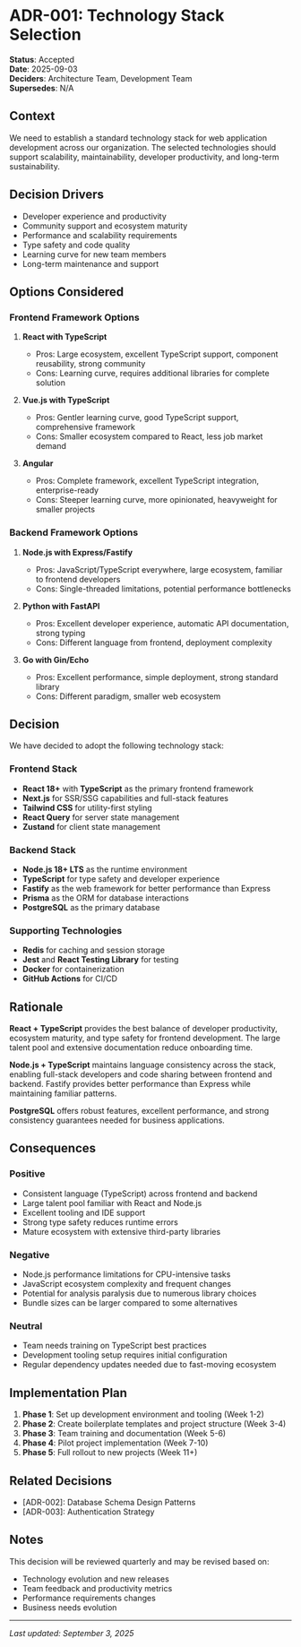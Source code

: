 # ADR-001: Technology Stack Selection

**Status**: Accepted  
**Date**: 2025-09-03  
**Deciders**: Architecture Team, Development Team  
**Supersedes**: N/A  

## Context

We need to establish a standard technology stack for web application development across our organization. The selected technologies should support scalability, maintainability, developer productivity, and long-term sustainability.

## Decision Drivers

- Developer experience and productivity
- Community support and ecosystem maturity
- Performance and scalability requirements
- Type safety and code quality
- Learning curve for new team members
- Long-term maintenance and support

## Options Considered

### Frontend Framework Options

1. **React with TypeScript** 
   - Pros: Large ecosystem, excellent TypeScript support, component reusability, strong community
   - Cons: Learning curve, requires additional libraries for complete solution

2. **Vue.js with TypeScript**
   - Pros: Gentler learning curve, good TypeScript support, comprehensive framework
   - Cons: Smaller ecosystem compared to React, less job market demand

3. **Angular**
   - Pros: Complete framework, excellent TypeScript integration, enterprise-ready
   - Cons: Steeper learning curve, more opinionated, heavyweight for smaller projects

### Backend Framework Options

1. **Node.js with Express/Fastify**
   - Pros: JavaScript/TypeScript everywhere, large ecosystem, familiar to frontend developers
   - Cons: Single-threaded limitations, potential performance bottlenecks

2. **Python with FastAPI**
   - Pros: Excellent developer experience, automatic API documentation, strong typing
   - Cons: Different language from frontend, deployment complexity

3. **Go with Gin/Echo**
   - Pros: Excellent performance, simple deployment, strong standard library
   - Cons: Different paradigm, smaller web ecosystem

## Decision

We have decided to adopt the following technology stack:

### Frontend Stack
- **React 18+** with **TypeScript** as the primary frontend framework
- **Next.js** for SSR/SSG capabilities and full-stack features
- **Tailwind CSS** for utility-first styling
- **React Query** for server state management
- **Zustand** for client state management

### Backend Stack
- **Node.js 18+ LTS** as the runtime environment
- **TypeScript** for type safety and developer experience
- **Fastify** as the web framework for better performance than Express
- **Prisma** as the ORM for database interactions
- **PostgreSQL** as the primary database

### Supporting Technologies
- **Redis** for caching and session storage
- **Jest** and **React Testing Library** for testing
- **Docker** for containerization
- **GitHub Actions** for CI/CD

## Rationale

**React + TypeScript** provides the best balance of developer productivity, ecosystem maturity, and type safety for frontend development. The large talent pool and extensive documentation reduce onboarding time.

**Node.js + TypeScript** maintains language consistency across the stack, enabling full-stack developers and code sharing between frontend and backend. Fastify provides better performance than Express while maintaining familiar patterns.

**PostgreSQL** offers robust features, excellent performance, and strong consistency guarantees needed for business applications.

## Consequences

### Positive
- Consistent language (TypeScript) across frontend and backend
- Large talent pool familiar with React and Node.js
- Excellent tooling and IDE support
- Strong type safety reduces runtime errors
- Mature ecosystem with extensive third-party libraries

### Negative
- Node.js performance limitations for CPU-intensive tasks
- JavaScript ecosystem complexity and frequent changes
- Potential for analysis paralysis due to numerous library choices
- Bundle sizes can be larger compared to some alternatives

### Neutral
- Team needs training on TypeScript best practices
- Development tooling setup requires initial configuration
- Regular dependency updates needed due to fast-moving ecosystem

## Implementation Plan

1. **Phase 1**: Set up development environment and tooling (Week 1-2)
2. **Phase 2**: Create boilerplate templates and project structure (Week 3-4)
3. **Phase 3**: Team training and documentation (Week 5-6)
4. **Phase 4**: Pilot project implementation (Week 7-10)
5. **Phase 5**: Full rollout to new projects (Week 11+)

## Related Decisions

- [ADR-002]: Database Schema Design Patterns
- [ADR-003]: Authentication Strategy

## Notes

This decision will be reviewed quarterly and may be revised based on:
- Technology evolution and new releases
- Team feedback and productivity metrics
- Performance requirements changes
- Business needs evolution

---

*Last updated: September 3, 2025*
